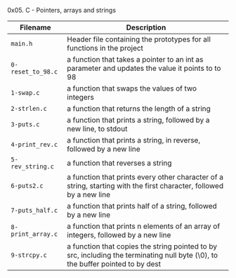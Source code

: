 0x05. C - Pointers, arrays and strings

| Filename | Description |
| -------- | ----------- |
| `main.h` | Header file containing the prototypes for all functions in the project |
| `0-reset_to_98.c` | a function that takes a pointer to an int as parameter and updates the value it points to to 98 |
| `1-swap.c` | a function that swaps the values of two integers |
| `2-strlen.c` | a function that returns the length of a string |
| `3-puts.c` | a function that prints a string, followed by a new line, to stdout |
| `4-print_rev.c` | a function that prints a string, in reverse, followed by a new line |
| `5-rev_string.c` | a function that reverses a string |
| `6-puts2.c` | a function that prints every other character of a string, starting with the first character, followed by a new line |
| `7-puts_half.c` | a function that prints half of a string, followed by a new line |
| `8-print_array.c` | a function that prints n elements of an array of integers, followed by a new line |
| `9-strcpy.c` | a function that copies the string pointed to by src, including the terminating null byte (\0), to the buffer pointed to by dest |
